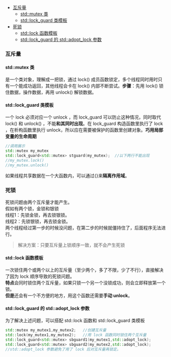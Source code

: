 - [互斥量](#互斥量)
  - [std::mutex 类](#stdmutex-类)
  - [std::lock_guard 类模板](#stdlock_guard-类模板)
- [死锁](#死锁)
  - [std::lock 函数模板](#stdlock-函数模板)
  - [std::lock_guard 的 std::adopt_lock 参数](#stdlock_guard-的-stdadopt_lock-参数)


### 互斥量
#### std::mutex 类
是一个类对象，理解成一把锁，通过 lock() 成员函数锁定，多个线程同时用时只有一个能成功返回，其他线程会卡在 lock() 内部不断尝试。**步骤**：先用 lock() 锁住数据，操作数据，再用 unlock() 解锁数据。

#### std::lock_guard 类模板
一个 lock 必须对应一个 unlock ，而 lock_guard 可以防止这种情况，同时取代 lock() 和 unlock() ，不能**和其同时出现**。在 lock_guard 构造函数里执行了 lock ，在析构函数里执行 unlock，所以应在需要被保护的函数里创建对象。**巧用局部变量的生命周期**      
```cpp
//调用展示
std::mutex my_mutex
std::lock_guard<std::mutex> stguard(my_mutex);  //以下两行不能出现
//my_mutex.lock()
//my_mutex.unlock()
```    
如果线程共享数据在一个大函数内，可以通过{}来**隔离作用域**。


### 死锁
死锁问题由两个互斥量才能产生。   
假如有两个锁，金锁和银锁   
线程1：先锁金锁，再去锁银锁。  
线程2：先锁银锁，再去锁金锁。  
两个线程经过第一步的时候没问题，在第二步的时候就僵持住了，后面程序无法进行。
> 解决方案：只要互斥量上锁顺序一致，就不会产生死锁

#### std::lock 函数模板
一次锁住两个或两个以上的互斥量（至少两个，多了不限，少了不行），直接解决了因为 lock 顺序导致的死锁问题。    
**特点**会同时锁住两个互斥量，如果只锁一个另一个没锁成功，则会立即释放第一个锁。    
**但是**还会有一个不方便的地方，用这个函数还需要**手动 unlock**。

#### std::lock_guard 的 std::adopt_lock 参数
为了解决上述问题，可以搭配 std::lock 函数和 std::lock_guard 类模板
```cpp 
std::mutex my_mutex1,my_mutex2;   //创建互斥量
std::lock(my_mutex1,my_mutex2);   //用 lock 函数同时锁住两个互斥量
std::lock_guard<std::mutex> sbguard1(my_mutex1,std::adopt_lock);
std::lock_guard<std::mutex> sbguard2(my_mutex2,std::adopt_lock);
//std::adopt_lock 参数避免了用了 lock 后对互斥量再锁定。
```